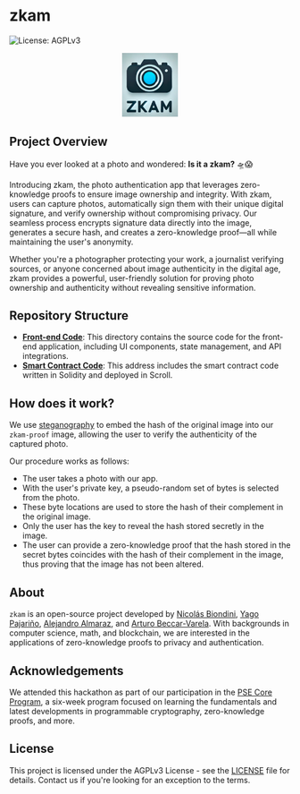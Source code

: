 # zkam

![License: AGPLv3](https://img.shields.io/badge/License-AGPL%20v3-blue.svg) 

<p align="center">
  <img src="./assets/zkam-banner.png" alt="Is it a zkam? 🛸😱" width="100"/>
</p>

## Project Overview

Have you ever looked at a photo and wondered: **Is it a zkam?** 🛸😱

Introducing zkam, the photo authentication app that leverages zero-knowledge proofs to ensure image ownership and integrity. With zkam, users can capture photos, automatically sign them with their unique digital signature, and verify ownership without compromising privacy. Our seamless process encrypts signature data directly into the image, generates a secure hash, and creates a zero-knowledge proof—all while maintaining the user's anonymity.

Whether you're a photographer protecting your work, a journalist verifying sources, or anyone concerned about image authenticity in the digital age, zkam provides a powerful, user-friendly solution for proving photo ownership and authenticity without revealing sensitive information.

## Repository Structure
-  **[Front-end Code](https://github.com/NicolasBiondini/zkam)**: This directory contains the source code for the front-end application, including UI components, state management, and API integrations.
- **[Smart Contract Code](https://sepolia.scrollscan.com/address/0xc039b3B46814D8388e5205D37Dd0D154D806F1f4)**: This address includes the smart contract code written in Solidity and deployed in Scroll.

## How does it work?

We use [steganography](https://github.com/NicolasBiondini/steganography-project/tree/main) to embed the hash of the original image into our `zkam-proof` image, allowing the user to verify the authenticity of the captured photo.

Our procedure works as follows:
- The user takes a photo with our app.
- With the user's private key, a pseudo-random set of bytes is selected from the photo.
- These byte locations are used to store the hash of their complement in the original image.
- Only the user has the key to reveal the hash stored secretly in the image.
- The user can provide a zero-knowledge proof that the hash stored in the secret bytes coincides with the hash of their complement in the image, thus proving that the image has not been altered.

## About

`zkam` is an open-source project developed by [Nicolás Biondini](https://github.com/NicolasBiondini), [Yago Pajariño](https://github.com/yagopajarino), [Alejandro Almaraz](https://github.com/almaraz97), and [Arturo Beccar-Varela](https://github.com/arturoBeccar). With backgrounds in computer science, math, and blockchain, we are interested in the applications of zero-knowledge proofs to privacy and authentication.

## Acknowledgements

We attended this hackathon as part of our participation in the [PSE Core Program](https://pse.dev/en/programs), a six-week program focused on learning the fundamentals and latest developments in programmable cryptography, zero-knowledge proofs, and more.

## License

This project is licensed under the AGPLv3 License - see the [LICENSE](LICENSE) file for details. Contact us if you're looking for an exception to the terms.

